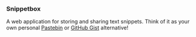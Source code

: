 ### Snippetbox
A web application for storing and sharing text snippets. 
Think of it as your own personal [Pastebin](https://pastebin.com/) or [GitHub Gist](https://gist.github.com/) alternative!
